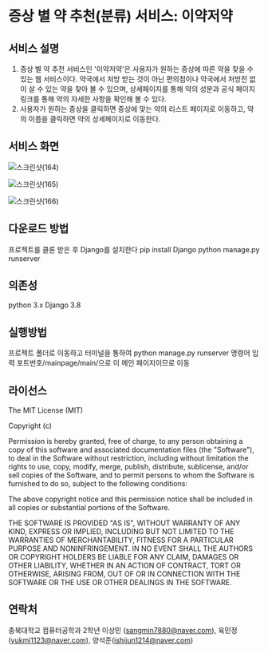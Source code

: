 # 증상 별 약 추천(분류) 서비스: 이약저약
## 서비스 설명
1. 증상 별 약 추천 서비스인 '이약저약'은 사용자가 원하는 증상에 따른 약을 찾을 수 있는 웹 서비스이다.
약국에서 처방 받는 것이 아닌 편의점이나 약국에서 처방전 없이 살 수 있는 약을 찾아 볼 수 있으며,
상세페이지를 통해 약의 성분과 공식 페이지 링크를 통해 약의 자세한 사항을 확인해 볼 수 있다.
2. 사용자가 원하는 증상을 클릭하면 증상에 맞는 약의 리스트 페이지로 이동하고, 약의 이름을 클릭하면
약의 상세페이지로 이동한다. 
## 서비스 화면

![스크린샷(164)](https://user-images.githubusercontent.com/52125133/172008513-3679f31d-705e-4b4a-8309-e5cdb4b9a4af.png)

![스크린샷(165)](https://user-images.githubusercontent.com/52125133/172008506-40096ddd-d672-4ea8-9b24-6b7ba7982768.png)

![스크린샷(166)](https://user-images.githubusercontent.com/52125133/172008514-bf6a80f0-29b7-48e1-be3e-2af36ef4e2c9.png)


다운로드 방법
---
프로젝트를 클론 받은 후 Django를 설치한다
pip install Django
python manage.py runserver


의존성
---
python 3.x
Django 3.8

실행방법
---
프로젝트 폴더로 이동하고 터미널을 통하여 python manage.py runserver 명령어 입력
포트번호/mainpage/main/으로 이 메인 페이지이므로 이동

라이선스
---
The MIT License (MIT)

Copyright (c) <year> <copyright holders>

Permission is hereby granted, free of charge, to any person obtaining a copy of this software and associated documentation files (the "Software"), to deal in the Software without restriction, including without limitation the rights to use, copy, modify, merge, publish, distribute, sublicense, and/or sell copies of the Software, and to permit persons to whom the Software is furnished to do so, subject to the following conditions:

The above copyright notice and this permission notice shall be included in all copies or substantial portions of the Software.

THE SOFTWARE IS PROVIDED "AS IS", WITHOUT WARRANTY OF ANY KIND, EXPRESS OR IMPLIED, INCLUDING BUT NOT LIMITED TO THE WARRANTIES OF MERCHANTABILITY, FITNESS FOR A PARTICULAR PURPOSE AND NONINFRINGEMENT. IN NO EVENT SHALL THE AUTHORS OR COPYRIGHT HOLDERS BE LIABLE FOR ANY CLAIM, DAMAGES OR OTHER LIABILITY, WHETHER IN AN ACTION OF CONTRACT, TORT OR OTHERWISE, ARISING FROM, OUT OF OR IN CONNECTION WITH THE SOFTWARE OR THE USE OR OTHER DEALINGS IN THE SOFTWARE.
  
연락처
---
충북대학교 컴퓨터공학과 2학년 이상민 (sangmin7880@naver.com), 육민정(yukmj1123@naver.com), 양석준(ishijun1214@naver.com)
